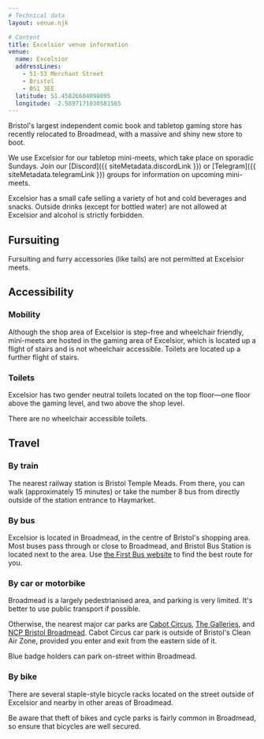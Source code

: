 ```yaml
---
# Technical data
layout: venue.njk

# Content
title: Excelsior venue information
venue:
  name: Excelsior
  addressLines:
    - 51-53 Merchant Street
    - Bristol
    - BS1 3EE
  latitude: 51.45826604098095
  longitude: -2.5897171030581565
---
```


Bristol's largest independent comic book and tabletop gaming store has recently relocated to Broadmead, with a massive and shiny new store to boot.

We use Excelsior for our tabletop mini-meets, which take place on sporadic Sundays. Join our [Discord]({{ siteMetadata.discordLink }}) or [Telegram]({{ siteMetadata.telegramLink }}) groups for information on upcoming mini-meets.

Excelsior has a small cafe selling a variety of hot and cold beverages and snacks. Outside drinks (except for bottled water) are not allowed at Excelsior and alcohol is strictly forbidden.

## Fursuiting

Fursuiting and furry accessories (like tails) are not permitted at Excelsior meets.

## Accessibility

### Mobility

Although the shop area of Excelsior is step-free and wheelchair friendly, mini-meets are hosted in the gaming area of Excelsior, which is located up a flight of stairs and is not wheelchair accessible. Toilets are located up a further flight of stairs.

### Toilets

Excelsior has two gender neutral toilets located on the top floor—one floor above the gaming level, and two above the shop level.

There are no wheelchair accessible toilets.

## Travel

### By train

The nearest railway station is Bristol Temple Meads. From there, you can walk (approximately 15 minutes) or take the number 8 bus from directly outside of the station entrance to Haymarket.

### By bus

Excelsior is located in Broadmead, in the centre of Bristol's shopping area. Most buses pass through or close to Broadmead, and Bristol Bus Station is located next to the area. Use [the First Bus website](https://www.firstgroup.com/bristol-bath-and-west/) to find the best route for you.

### By car or motorbike

Broadmead is a largely pedestrianised area, and parking is very limited. It's better to use public transport if possible.

Otherwise, the nearest major car parks are [Cabot Circus](https://www.cabotcircus.com/parking/cabot-circus-multi-storey-car-park), [The Galleries](https://www.galleriesbristol.co.uk/parking/), and [NCP Bristol Broadmead](https://www.ncp.co.uk/find-a-car-park/car-parks/bristol-broadmead/). Cabot Circus car park is outside of Bristol's Clean Air Zone, provided you enter and exit from the eastern side of it.

Blue badge holders can park on-street within Broadmead.

### By bike

There are several staple-style bicycle racks located on the street outside of Excelsior and nearby in other areas of Broadmead.

Be aware that theft of bikes and cycle parks is fairly common in Broadmead, so ensure that bicycles are well secured.

